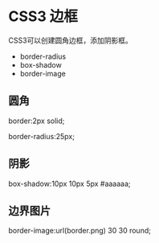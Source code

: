 # CSS3 边框

CSS3可以创建圆角边框，添加阴影框。

- border-radius
- box-shadow
- border-image

## 圆角

border:2px solid;

border-radius:25px;

## 阴影

box-shadow:10px 10px 5px #aaaaaa;

## 边界图片

border-image:url(border.png) 30 30 round;

